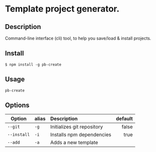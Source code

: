 # Template project generator.
## Description
Command-line interface (cli) tool, to help you save/load & install projects.
## Install

`$ npm install -g pb-create`

## Usage

```console
pb-create
```

## Options

| Option      | alias | Description                | default |
| ----------- | ----- | :------------------------- | ------: |
| `--git`     | `-g`  | Initializes git repository |   false |
| `--install` | `-i`  | Installs npm dependencies  |    true |
| `--add`     | `-a`  | Adds a new template        |     |
